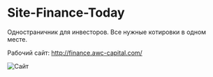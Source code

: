 # Site-Finance-Today
 Одностраничник для инвесторов. Все нужные котировки в одном месте.

Рабочий сайт: http://finance.awc-capital.com/

![Сайт](https://i.imgur.com/SimUzT5.png)
